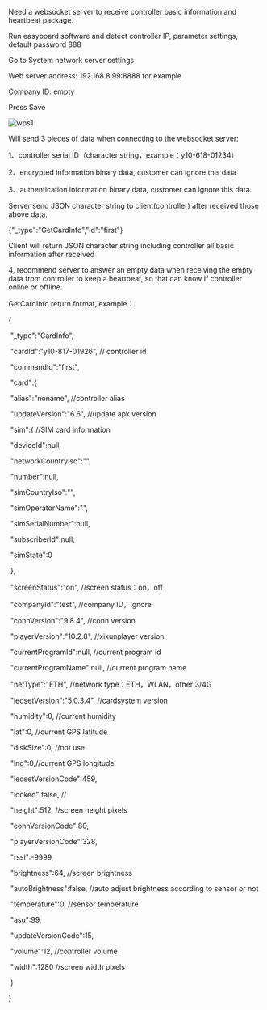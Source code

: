 Need a websocket server to receive controller basic information and heartbeat package.

Run easyboard software and detect controller IP, parameter settings, default password 888

Go to System network server settings

Web server address: 192.168.8.99:8888 for example

Company ID: empty

Press Save

 

![wps1](D:\xixunAPP\sysolution-xixun-test-master\xixun-test\media\wps1.jpg)

Will send 3 pieces of data when connecting to the websocket server:

1、controller serial ID（character string，example：y10-618-01234）

2、encrypted information binary data, customer can ignore this data

3、authentication information binary data, customer can ignore this data. 

Server send JSON character string to client(controller) after received those above data. 

{"_type":"GetCardInfo","id":"first"}

Client will return JSON character string including controller all basic information after received

4, recommend server to answer an empty data when receiving the empty data from controller to keep a heartbeat, so that can know if controller online or offline. 

 

 

GetCardInfo return format, example：

{

​    "_type":"CardInfo",

​    "cardId":"y10-817-01926", // controller id

​    "commandId":"first",

​    "card":{

​        "alias":"noname",	//controller alias

​        "updateVersion":"6.6",	//update apk version 

​        "sim":{					//SIM card information

​            "deviceId":null,

​            "networkCountryIso":"",

​            "number":null,

​            "simCountryIso":"",

​            "simOperatorName":"",

​            "simSerialNumber":null,

​            "subscriberId":null,

​            "simState":0

​        },

​        "screenStatus":"on",		//screen status：on，off

​        "companyId":"test",		//company ID，ignore

​        "connVersion":"9.8.4",	//conn version

​        "playerVersion":"10.2.8",	//xixunplayer version

​        "currentProgramId":null,	//current program id

​        "currentProgramName":null, //current program name

​        "netType":"ETH",	//network type：ETH，WLAN，other 3/4G

​        "ledsetVersion":"5.0.3.4", //cardsystem version

​        "humidity":0,	//current humidity

​        "lat":0,	//current GPS latitude

​        "diskSize":0, //not use

​        "lng":0,//current GPS longitude

​        "ledsetVersionCode":459, 

​        "locked":false, //

​        "height":512, //screen height pixels

​        "connVersionCode":80, 

​        "playerVersionCode":328,

​        "rssi":-9999, 

​        "brightness":64, //screen brightness 

​        "autoBrightness":false, //auto adjust brightness according to sensor or not

​        "temperature":0, //sensor temperature

​        "asu":99,

​        "updateVersionCode":15,

​        "volume":12, //controller volume

​        "width":1280 //screen width pixels

​    }

} 